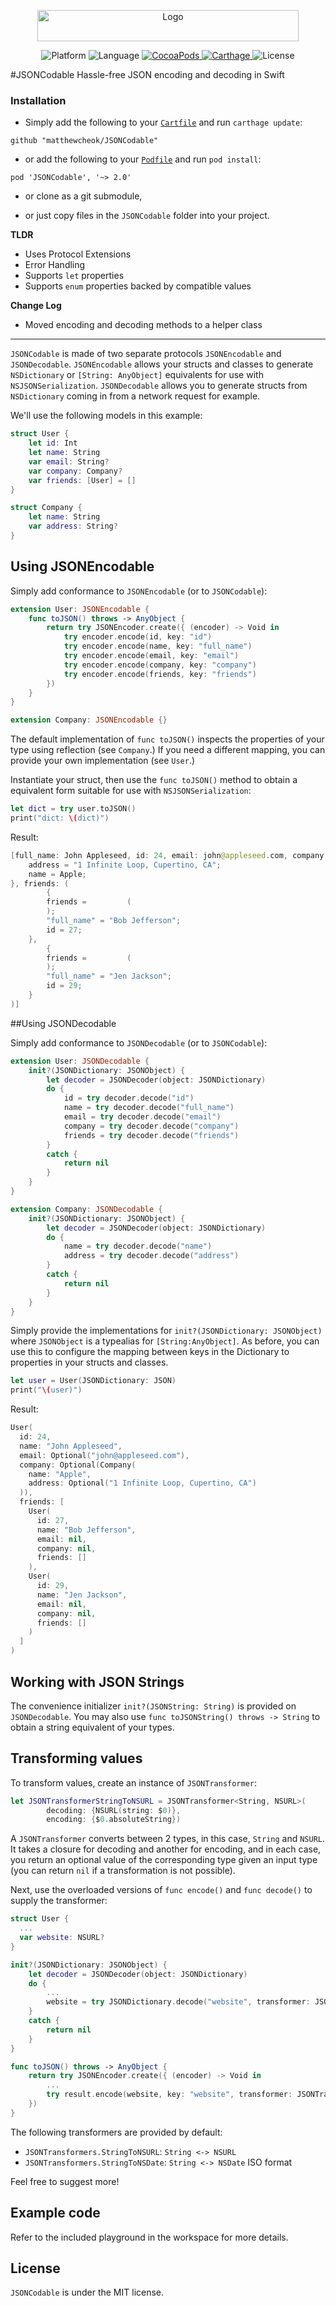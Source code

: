 <p align="center">
    <img src="https://github.com/matthewcheok/JSONCodable/raw/master/logo.png" alt="Logo" width="418" height="50">
</p>
<p align="center">
    <img src="https://img.shields.io/cocoapods/p/JSONCodable.svg" alt="Platform">
    <img src="https://img.shields.io/badge/language-swift-orange.svg"
         alt="Language">
    <a href="https://cocoapods.org/pods/JSONCodable">
        <img src="https://img.shields.io/cocoapods/v/JSONCodable.svg"
             alt="CocoaPods">
    </a>
    <a href="https://github.com/Carthage/Carthage">
        <img src="https://img.shields.io/badge/Carthage-compatible-4BC51D.svg?style=flat"
             alt="Carthage">
    </a>
    <img src="https://img.shields.io/badge/license-MIT-000000.svg"
         alt="License">
</p>

#JSONCodable
Hassle-free JSON encoding and decoding in Swift

### Installation

- Simply add the following to your [`Cartfile`](https://github.com/Carthage/Carthage) and run `carthage update`:
```
github "matthewcheok/JSONCodable"
```

- or add the following to your [`Podfile`](http://cocoapods.org/) and run `pod install`:
```
pod 'JSONCodable', '~> 2.0'
```

- or clone as a git submodule,

- or just copy files in the ```JSONCodable``` folder into your project.


**TLDR**
- Uses Protocol Extensions
- Error Handling
- Supports `let` properties
- Supports `enum` properties backed by compatible values

**Change Log**
- Moved encoding and decoding methods to a helper class

---

`JSONCodable` is made of two separate protocols `JSONEncodable` and `JSONDecodable`.
`JSONEncodable` allows your structs and classes to generate `NSDictionary` or `[String: AnyObject]` equivalents for use with `NSJSONSerialization`.
`JSONDecodable` allows you to generate structs from `NSDictionary` coming in from a network request for example.

We'll use the following models in this example:
```swift
struct User {
    let id: Int
    let name: String
    var email: String?
    var company: Company?
    var friends: [User] = []
}

struct Company {
    let name: String
    var address: String?
}
```

## Using JSONEncodable

Simply add conformance to `JSONEncodable` (or to `JSONCodable`):

```swift
extension User: JSONEncodable {
    func toJSON() throws -> AnyObject {
        return try JSONEncoder.create({ (encoder) -> Void in
            try encoder.encode(id, key: "id")
            try encoder.encode(name, key: "full_name")
            try encoder.encode(email, key: "email")
            try encoder.encode(company, key: "company")
            try encoder.encode(friends, key: "friends")
        })
    }
}

extension Company: JSONEncodable {}
```

The default implementation of `func toJSON()` inspects the properties of your type using reflection (see `Company`.) If you need a different mapping, you can provide your own implementation (see `User`.)

Instantiate your struct, then use the `func toJSON()` method to obtain a equivalent form suitable for use with `NSJSONSerialization`:
```swift
let dict = try user.toJSON()
print("dict: \(dict)")
```

Result:
```swift
[full_name: John Appleseed, id: 24, email: john@appleseed.com, company: {
    address = "1 Infinite Loop, Cupertino, CA";
    name = Apple;
}, friends: (
        {
        friends =         (
        );
        "full_name" = "Bob Jefferson";
        id = 27;
    },
        {
        friends =         (
        );
        "full_name" = "Jen Jackson";
        id = 29;
    }
)]
```

##Using JSONDecodable

Simply add conformance to `JSONDecodable` (or to `JSONCodable`):
```swift
extension User: JSONDecodable {
    init?(JSONDictionary: JSONObject) {
        let decoder = JSONDecoder(object: JSONDictionary)
        do {
            id = try decoder.decode("id")
            name = try decoder.decode("full_name")
            email = try decoder.decode("email")
            company = try decoder.decode("company")
            friends = try decoder.decode("friends")
        }
        catch {
            return nil
        }
    }
}

extension Company: JSONDecodable {
    init?(JSONDictionary: JSONObject) {
        let decoder = JSONDecoder(object: JSONDictionary)
        do {
            name = try decoder.decode("name")
            address = try decoder.decode("address")
        }
        catch {
            return nil
        }
    }
}
```

Simply provide the implementations for `init?(JSONDictionary: JSONObject)` where `JSONObject` is a typealias for `[String:AnyObject]`.
As before, you can use this to configure the mapping between keys in the Dictionary to properties in your structs and classes.

```swift
let user = User(JSONDictionary: JSON)
print("\(user)")
```

Result:
```swift
User(
  id: 24,
  name: "John Appleseed",
  email: Optional("john@appleseed.com"),
  company: Optional(Company(
    name: "Apple",
    address: Optional("1 Infinite Loop, Cupertino, CA")
  )),
  friends: [
    User(
      id: 27,
      name: "Bob Jefferson",
      email: nil,
      company: nil,
      friends: []
    ),
    User(
      id: 29,
      name: "Jen Jackson",
      email: nil,
      company: nil,
      friends: []
    )
  ]
)
```

## Working with JSON Strings
The convenience initializer `init?(JSONString: String)` is provided on `JSONDecodable`. You may also use `func toJSONString() throws -> String` to obtain a string equivalent of your types.

## Transforming values

To transform values, create an instance of `JSONTransformer`:

```swift
let JSONTransformerStringToNSURL = JSONTransformer<String, NSURL>(
        decoding: {NSURL(string: $0)},
        encoding: {$0.absoluteString})
```

A `JSONTransformer` converts between 2 types, in this case, `String` and `NSURL`. It takes a closure for decoding and another for encoding, and in each case, you return an optional value of the corresponding type given an input type (you can return `nil` if a transformation is not possible).

Next, use the overloaded versions of `func encode()` and `func decode()` to supply the transformer:

```swift
struct User {
  ...
  var website: NSURL?
}

init?(JSONDictionary: JSONObject) {
    let decoder = JSONDecoder(object: JSONDictionary)
    do {
        ...
        website = try JSONDictionary.decode("website", transformer: JSONTransformerStringToNSURL)
    }
    catch {
        return nil
    }
}

func toJSON() throws -> AnyObject {
    return try JSONEncoder.create({ (encoder) -> Void in
        ...
        try result.encode(website, key: "website", transformer: JSONTransformerStringToNSURL)
    })
}
```

The following transformers are provided by default:

- `JSONTransformers.StringToNSURL`: `String <-> NSURL`
- `JSONTransformers.StringToNSDate`: `String <-> NSDate` ISO format

Feel free to suggest more!

## Example code

Refer to the included playground in the workspace for more details.

## License

`JSONCodable` is under the MIT license.
